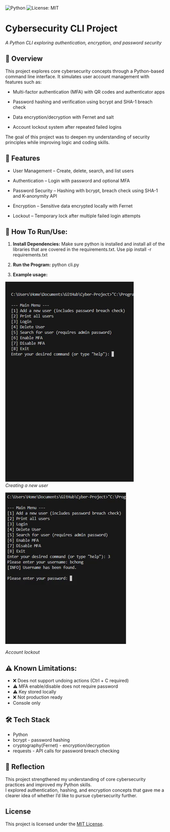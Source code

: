 ![Python](https://img.shields.io/badge/Python-3.10-blue)
![License: MIT](https://img.shields.io/badge/License-MIT-green.svg)

# Cybersecurity CLI Project
*A Python CLI exploring authentication, encryption, and password security*  

## 📖 Overview

This project explores core cybersecurity concepts through a Python-based command line interface. It simulates user account management with features such as:

- Multi-factor authentication (MFA) with QR codes and authenticator apps

- Password hashing and verification using bcrypt and SHA-1 breach check

- Data encryption/decryption with Fernet and salt

- Account lockout system after repeated failed logins

The goal of this project was to deepen my understanding of security principles while improving logic and coding skills.

## 🚀 Features
- User Management – Create, delete, search, and list users

- Authentication – Login with password and optional MFA

- Password Security – Hashing with bcrypt, breach check using SHA-1 and K-anonymity API

- Encryption – Sensitive data encrypted locally with Fernet

- Lockout – Temporary lock after multiple failed login attempts
## 🔧 How To Run/Use:

1. **Install Dependencies:** 
Make sure python is installed and install all of the libraries that are covered in the requirements.txt. Use pip install -r requirements.txt

2. **Run the Program:** python cli.py

3. **Example usage:**

![Example video of creating a new user](assets/login.gif)  
*Creating a new user*  

![Example video of creating a new user](assets/lockout.gif)

*Account lockout*  

## ⚠️ Known Limitations:

- ❌ Does not support undoing actions (Ctrl + C required)
- ⚠️ MFA enable/disable does not require password
- ⚠️ Key stored locally
- ❌ Not production ready
- Console only

## 🛠 Tech Stack
- Python
- bcrypt - password hashing
- cryptography(Fernet) - encryption/decryption
- requests - API calls for password breach checking

## 📝 Reflection  
This project strengthened my understanding of core cybersecurity practices and improved my Python skills.  
I explored authentication, hashing, and encryption concepts that gave me a clearer idea of whether I’d like to pursue cybersecurity further.

## License
This project is licensed under the [MIT License](LICENSE).
